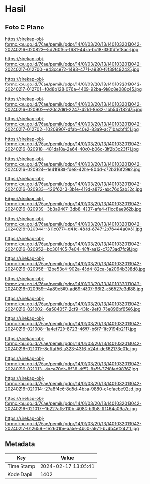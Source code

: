 # Hasil

## Foto C Plano

https://sirekap-obj-formc.kpu.go.id/76ae/pemilu/pdpr/14/01/03/20/13/1401032013042-20240216-020823--5d260f65-f681-445a-bc18-380fdfef8ac6.jpg

https://sirekap-obj-formc.kpu.go.id/76ae/pemilu/pdpr/14/01/03/20/13/1401032013042-20240217-012700--e43cce72-1493-4771-a930-f6f39f492425.jpg

https://sirekap-obj-formc.kpu.go.id/76ae/pemilu/pdpr/14/01/03/20/13/1401032013042-20240217-012701--f0d8b128-076a-4409-92ba-9b8c8e088c45.jpg

https://sirekap-obj-formc.kpu.go.id/76ae/pemilu/pdpr/14/01/03/20/13/1401032013042-20240216-020902--e20c2d61-2247-421d-8e32-abb547f82d75.jpg

https://sirekap-obj-formc.kpu.go.id/76ae/pemilu/pdpr/14/01/03/20/13/1401032013042-20240217-012702--10209907-dfab-40e2-83a9-ac71bacbf451.jpg

https://sirekap-obj-formc.kpu.go.id/76ae/pemilu/pdpr/14/01/03/20/13/1401032013042-20240216-020918--481da18a-2a64-40c0-b06c-3ff2b3c23f71.jpg

https://sirekap-obj-formc.kpu.go.id/76ae/pemilu/pdpr/14/01/03/20/13/1401032013042-20240216-020924--1e41f988-fde8-42be-804d-c72b316f2962.jpg

https://sirekap-obj-formc.kpu.go.id/76ae/pemilu/pdpr/14/01/03/20/13/1401032013042-20240216-020933--426f6243-3b1e-419d-a872-abc76d5ab32c.jpg

https://sirekap-obj-formc.kpu.go.id/76ae/pemilu/pdpr/14/01/03/20/13/1401032013042-20240216-020939--3b3a9407-3db8-4237-afe4-f11cc8ae962b.jpg

https://sirekap-obj-formc.kpu.go.id/76ae/pemilu/pdpr/14/01/03/20/13/1401032013042-20240216-020944--311c0774-d41c-483d-8747-2b76444a0031.jpg

https://sirekap-obj-formc.kpu.go.id/76ae/pemilu/pdpr/14/01/03/20/13/1401032013042-20240216-020952--bc301405-7e04-48ff-aa12-c7373ad7fc9f.jpg

https://sirekap-obj-formc.kpu.go.id/76ae/pemilu/pdpr/14/01/03/20/13/1401032013042-20240216-020956--12be53d4-902a-48d4-82ca-3a2064b398d8.jpg

https://sirekap-obj-formc.kpu.go.id/76ae/pemilu/pdpr/14/01/03/20/13/1401032013042-20240216-020959--4a89e509-ad69-4807-96f2-c56527c3df88.jpg

https://sirekap-obj-formc.kpu.go.id/76ae/pemilu/pdpr/14/01/03/20/13/1401032013042-20240216-021002--6a584057-2cf9-431c-9ef0-76e896bf6566.jpg

https://sirekap-obj-formc.kpu.go.id/76ae/pemilu/pdpr/14/01/03/20/13/1401032013042-20240216-021008--1a4ef729-8723-4697-b6f7-1fc9194b2117.jpg

https://sirekap-obj-formc.kpu.go.id/76ae/pemilu/pdpr/14/01/03/20/13/1401032013042-20240216-021011--8cffaf56-a323-4316-b24d-de662173e01c.jpg

https://sirekap-obj-formc.kpu.go.id/76ae/pemilu/pdpr/14/01/03/20/13/1401032013042-20240216-021013--4ace70db-8f38-4f52-8a5f-37d8fed98767.jpg

https://sirekap-obj-formc.kpu.go.id/76ae/pemilu/pdpr/14/01/03/20/13/1401032013042-20240216-021014--27a8f4c6-8d5d-4bba-9880-c4cfaebe92ed.jpg

https://sirekap-obj-formc.kpu.go.id/76ae/pemilu/pdpr/14/01/03/20/13/1401032013042-20240216-021017--1b227af5-110b-4083-b3b8-ff1464a09a7d.jpg

https://sirekap-obj-formc.kpu.go.id/76ae/pemilu/pdpr/14/01/03/20/13/1401032013042-20240217-012659--1e2601be-aa5e-4b00-a971-b24b4ef24211.jpg


## Metadata

| Key        | Value               |
| ---------- | ------------------- |
| Time Stamp | 2024-02-17 13:05:41 |
| Kode Dapil | 1402                |



